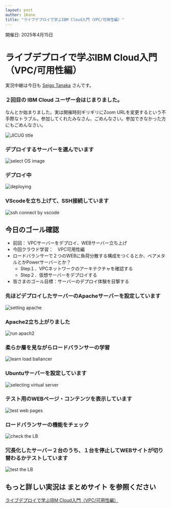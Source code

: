 ```yaml
---
layout: post
author: 1Kano
title: "ライブデプロイで学ぶIBM Cloud入門（VPC/可用性編）"
---
```


開催日: 2025年4月15日

# ライブデプロイで学ぶIBM Cloud入門（VPC/可用性編）

実況中継は今日も [Seigo Tanaka](/authors/tseigo) さんです。

### ２回目の IBM Cloud ユーザー会はじまりました。
なんとか始まりました。実は開催時刻ギリギリにZoom URLを変更するという不手際なトラブル。参加してくれたみなさん、ごめんなさい。参加できなかった方にもごめんなさい。

![JICUG title](/assets/images/jicug2/00_title.jpg)

### デプロイするサーバーを選んでいます
![select OS image](/assets/images/jicug2/01_select.png)

### デプロイ中
![deploying](/assets/images/jicug2/02_deploying.jpg)

### VScodeを立ち上げて、SSH接続しています
![ssh connect by vscode](/assets/images/jicug2/03_vscode.jpg)

## 今日のゴール確認

- 前回： VPCサーバーをデプロイ、WEBサーバー立ち上げ
- 今回クラウド学習：　VPC可用性編
- ロードバランサーで２つのWEBに負荷分散する構成をつくるとか、ベアメタルとかPowerサーバーとか？
    - Step１．VPCネットワークのアーキテクチャを確認する
    - Step２．仮想サーバーをデプロイする
- 皆さまのゴール目標：サーバーのデプロイ体験を目撃する

### 先ほどデプロイしたサーバーのApacheサーバーを設定しています
![setting apache](/assets/images/jicug2/04_setting.png)

### Apache2立ち上がりました
![run apach2](/assets/images/jicug2/05_webserver.png)

### 柔らか層を見ながらロードバランサーの学習
![learn load ballancer](/assets/images/jicug2/06_refference.jpg)

### Ubuntuサーバーを設定しています
![selecting virtual server](/assets/images/jicug2/07_setting.jpg)

### テスト用のWEBページ・コンテンツを表示しています
![test web pages](/assets/images/jicug2/08_webserver.png)

### ロードバランサーの機能をチェック
![check the LB](/assets/images/jicug2/09_lb.png)

### 冗長化したサーバー２台のうち、１台を停止してWEBサイトが切り替わるかテストしています
![test the LB](/assets/images/jicug2/10_lbtest.jpg)


## もっと詳しい実況は まとめサイト を参照ください

[ライブデプロイで学ぶIBM Cloud入門（VPC/可用性編）](https://posfie.com/@1ft_seabass/p/wdsN2Hg)
